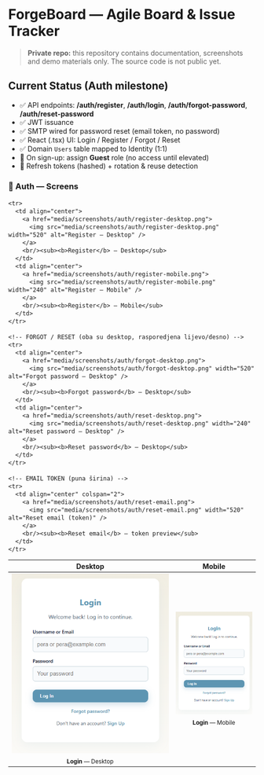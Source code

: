 # ForgeBoard — Agile Board & Issue Tracker

> **Private repo:** this repository contains documentation, screenshots and demo materials only. The source code is not public yet.

## Current Status (Auth milestone)
- ✅ API endpoints: **/auth/register**, **/auth/login**, **/auth/forgot-password**, **/auth/reset-password**
- ✅ JWT issuance
- ✅ SMTP wired for password reset (email token, no password)
- ✅ React (.tsx) UI: Login / Register / Forgot / Reset
- ✅ Domain `Users` table mapped to Identity (1:1)
- 🧩 On sign-up: assign **Guest** role (no access until elevated)
- 🧩 Refresh tokens (hashed) + rotation & reuse detection





<h3>📸 Auth — Screens</h3>

<table>
  <thead>
    <tr>
      <th align="center">Desktop</th>
      <th align="center">Mobile</th>
    </tr>
  </thead>

  <tbody>
    <!-- LOGIN -->
    <tr>
      <td align="center">
        <a href="media/screenshots/auth/login-desktop.png">
          <img src="media/screenshots/auth/login-desktop.png" width="520" alt="Login — Desktop" />
        </a>
        <br/><sub><b>Login</b> — Desktop</sub>
      </td>
      <td align="center">
        <a href="media/screenshots/auth/login-mobile.png">
          <img src="media/screenshots/auth/login-mobile.png" width="240" alt="Login — Mobile" />
        </a>
        <br/><sub><b>Login</b> — Mobile</sub>
      </td>
    </tr>


    <tr>
      <td align="center">
        <a href="media/screenshots/auth/register-desktop.png">
          <img src="media/screenshots/auth/register-desktop.png" width="520" alt="Register — Desktop" />
        </a>
        <br/><sub><b>Register</b> — Desktop</sub>
      </td>
      <td align="center">
        <a href="media/screenshots/auth/register-mobile.png">
          <img src="media/screenshots/auth/register-mobile.png" width="240" alt="Register — Mobile" />
        </a>
        <br/><sub><b>Register</b> — Mobile</sub>
      </td>
    </tr>

    <!-- FORGOT / RESET (oba su desktop, rasporedjena lijevo/desno) -->
    <tr>
      <td align="center">
        <a href="media/screenshots/auth/forgot-desktop.png">
          <img src="media/screenshots/auth/forgot-desktop.png" width="520" alt="Forgot password — Desktop" />
        </a>
        <br/><sub><b>Forgot password</b> — Desktop</sub>
      </td>
      <td align="center">
        <a href="media/screenshots/auth/reset-desktop.png">
          <img src="media/screenshots/auth/reset-desktop.png" width="240" alt="Reset password — Desktop" />
        </a>
        <br/><sub><b>Reset password</b> — Desktop</sub>
      </td>
    </tr>

    <!-- EMAIL TOKEN (puna širina) -->
    <tr>
      <td align="center" colspan="2">
        <a href="media/screenshots/auth/reset-email.png">
          <img src="media/screenshots/auth/reset-email.png" width="520" alt="Reset email (token)" />
        </a>
        <br/><sub><b>Reset email</b> — token preview</sub>
      </td>
    </tr>
  </tbody>
</table>

